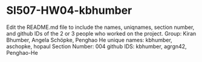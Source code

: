 # SI507-HW04-kbhumber
Edit the README.md file to include the names, uniqnames, section number, and github IDs of the 2 or 3 people who worked on the project.
Group: Kiran Bhumber, Angela Schöpke, Penghao He
unique names: kbhumber, aschopke, hopaul
Section Number: 004
github IDS: kbhumber, agrgn42, Penghao-He
